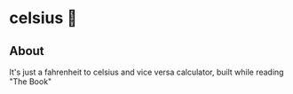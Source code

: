# celsius 🦀

## About
It's just a fahrenheit to celsius and vice versa calculator, built while reading "The Book"
